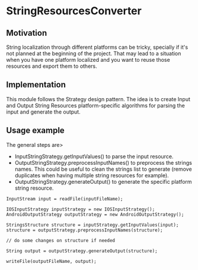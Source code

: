 # StringResourcesConverter


## Motivation

String localization through different platforms can be tricky, specially if it's not planned at the beginning of the project. That may lead to a situation when you have one platform localized and you want to reuse those resources and export them to others.

## Implementation

This module follows the Strategy design pattern. The idea is to create Input and Output String Resources platform-specific algorithms for parsing the input and generate the output.

## Usage example

The general steps are>

- InputStringStrategy.getInputValues() to parse the input resource.
- OutputStringStrategy.preprocessInputNames() to preprocess the strings names. This could be useful to clean the strings list to generate (remove duplicates when having multiple string resources for example).
- OutputStringStrategy.generateOutput() to generate the specific platform string resource.

```
InputStream input = readFile(inputFileName);

IOSInputStrategy inputStrategy = new IOSInputStrategy();
AndroidOutputStrategy outputStrategy = new AndroidOutputStrategy();

StringsStructure structure = inputStrategy.getInputValues(input);
structure = outputStrategy.preprocessInputNames(structure);

// do some changes on structure if needed

String output = outputStrategy.generateOutput(structure);

writeFile(outputFileName, output);

```
